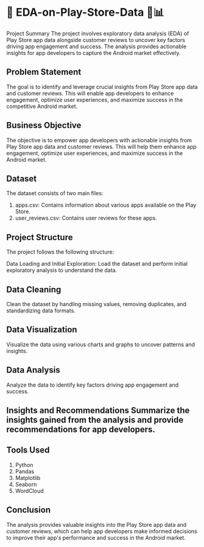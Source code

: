 #  🚀  EDA-on-Play-Store-Data 📱📊
Project Summary
The project involves exploratory data analysis (EDA) of Play Store app data alongside customer reviews to uncover key factors driving app engagement and success. The analysis provides actionable insights for app developers to capture the Android market effectively.

## Problem Statement
The goal is to identify and leverage crucial insights from Play Store app data and customer reviews. This will enable app developers to enhance engagement, optimize user experiences, and maximize success in the competitive Android market.

## Business Objective
The objective is to empower app developers with actionable insights from Play Store app data and customer reviews. This will help them enhance app engagement, optimize user experiences, and maximize success in the Android market.

## Dataset
The dataset consists of two main files:
1. apps.csv: Contains information about various apps available on the Play Store.
2. user_reviews.csv: Contains user reviews for these apps.


## Project Structure
The project follows the following structure:

Data Loading and Initial Exploration: Load the dataset and perform initial exploratory analysis to understand the data.

## Data Cleaning
Clean the dataset by handling missing values, removing duplicates, and standardizing data formats.

## Data Visualization
Visualize the data using various charts and graphs to uncover patterns and insights.

## Data Analysis
Analyze the data to identify key factors driving app engagement and success.

## Insights and Recommendations Summarize the insights gained from the analysis and provide recommendations for app developers.

## Tools Used
1. Python
2. Pandas
3. Matplotlib
4. Seaborn
5. WordCloud
## Conclusion
The analysis provides valuable insights into the Play Store app data and customer reviews, which can help app developers make informed decisions to improve their app's performance and success in the Android market.
